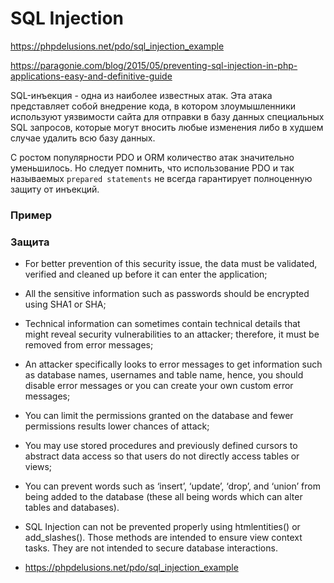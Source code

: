 # SQL Injection

https://phpdelusions.net/pdo/sql_injection_example

https://paragonie.com/blog/2015/05/preventing-sql-injection-in-php-applications-easy-and-definitive-guide

SQL-инъекция - одна из наиболее известных атак. Эта атака представляет собой внедрение кода, в котором злоумышленники используют уязвимости сайта для отправки в базу данных специальных SQL запросов, которые могут вносить любые изменения либо в худшем случае удалить всю базу данных.

С ростом популярности PDO и ORM количество атак значительно уменьшилось. Но следует помнить, что использование PDO и так называемых `prepared statements` не всегда гарантирует полноценную защиту от инъекций.

### Пример



### Защита

* For better prevention of this security issue, the data must be validated, verified and cleaned up before it can enter the application;

* All the sensitive information such as passwords should be encrypted using SHA1 or SHA;

* Technical information can sometimes contain technical details that might reveal security vulnerabilities to an attacker; therefore, it must be removed from error messages;

* An attacker specifically looks to error messages to get information such as database names, usernames and table name, hence, you should disable error messages or you can create your own custom error messages;

* You can limit the permissions granted on the database and fewer permissions results lower chances of attack;

* You may use stored procedures and previously defined cursors to abstract data access so that users do not directly access tables or views;

* You can prevent words such as ‘insert’, ‘update’, ‘drop’, and ‘union’ from being added to the database (these all being words which can alter tables and databases).
* SQL Injection can not be prevented properly using htmlentities() or add_slashes(). Those methods are intended to ensure view context tasks. They are not intended to secure database interactions.
* https://phpdelusions.net/pdo/sql_injection_example

